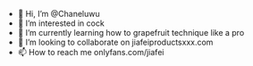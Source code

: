 - 👋 Hi, I’m @Chaneluwu
- 👀 I’m interested in cock
- 🌱 I’m currently learning how to grapefruit technique like a pro
- 💞️ I’m looking to collaborate on jiafeiproductsxxx.com
- 📫 How to reach me onlyfans.com/jiafei

<!---
Chaneluwu/Chaneluwu is a ✨ special ✨ repository because its `README.md` (this file) appears on your GitHub profile.
You can click the Preview link to take a look at your changes.
--->
